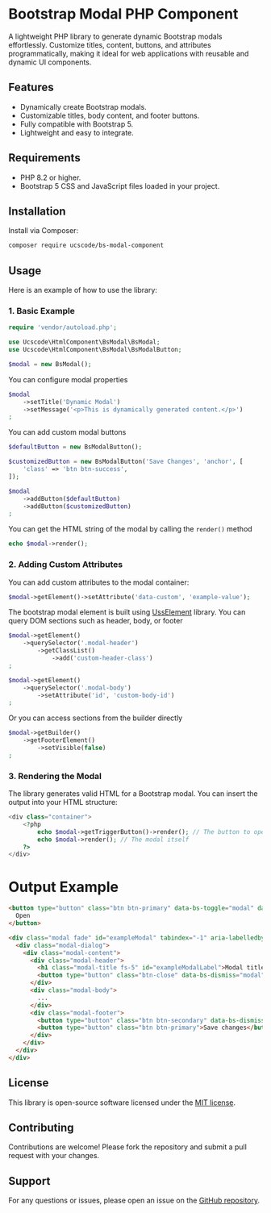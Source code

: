 # Bootstrap Modal PHP Component

A lightweight PHP library to generate dynamic Bootstrap modals effortlessly. Customize titles, content, buttons, and attributes programmatically, making it ideal for web applications with reusable and dynamic UI components.

## Features
- Dynamically create Bootstrap modals.
- Customizable titles, body content, and footer buttons.
- Fully compatible with Bootstrap 5.
- Lightweight and easy to integrate.

## Requirements
- PHP 8.2 or higher.
- Bootstrap 5 CSS and JavaScript files loaded in your project.

## Installation

Install via Composer:

```bash
composer require ucscode/bs-modal-component
```

## Usage

Here is an example of how to use the library:

### 1. Basic Example

```php
require 'vendor/autoload.php';

use Ucscode\HtmlComponent\BsModal\BsModal;
use Ucscode\HtmlComponent\BsModal\BsModalButton;

$modal = new BsModal();
```

You can configure modal properties

```php
$modal
    ->setTitle('Dynamic Modal')
    ->setMessage('<p>This is dynamically generated content.</p>')
;
```

You can add custom modal buttons

```php
$defaultButton = new BsModalButton();

$customizedButton = new BsModalButton('Save Changes', 'anchor', [
    'class' => 'btn btn-success',
]);

$modal
    ->addButton($defaultButton)
    ->addButton($customizedButton)
;
```

You can get the HTML string of the modal by calling the `render()` method

```php
echo $modal->render();
```

### 2. Adding Custom Attributes

You can add custom attributes to the modal container:

```php
$modal->getElement()->setAttribute('data-custom', 'example-value');
```

The bootstrap modal element is built using [UssElement](https://github.com/ucscode/uss-element) library. You can query DOM sections such as header, body, or footer


```php
$modal->getElement()
    ->querySelector('.modal-header')
        ->getClassList()
            ->add('custom-header-class')
;
```

```php
$modal->getElement()
    ->querySelector('.modal-body')
        ->setAttribute('id', 'custom-body-id')
;
```

Or you can access sections from the builder directly

```php
$modal->getBuilder()
    ->getFooterElement()
        ->setVisible(false)
;
```

### 3. Rendering the Modal

The library generates valid HTML for a Bootstrap modal. You can insert the output into your HTML structure:

```php
<div class="container">
    <?php 
        echo $modal->getTriggerButton()->render(); // The button to open the modal
        echo $modal->render(); // The modal itself
    ?>
</div>
```

# Output Example

```html
<button type="button" class="btn btn-primary" data-bs-toggle="modal" data-bs-target="#exampleModal">
  Open
</button>

<div class="modal fade" id="exampleModal" tabindex="-1" aria-labelledby="exampleModalLabel" aria-hidden="true">
  <div class="modal-dialog">
    <div class="modal-content">
      <div class="modal-header">
        <h1 class="modal-title fs-5" id="exampleModalLabel">Modal title</h1>
        <button type="button" class="btn-close" data-bs-dismiss="modal" aria-label="Close"></button>
      </div>
      <div class="modal-body">
        ...
      </div>
      <div class="modal-footer">
        <button type="button" class="btn btn-secondary" data-bs-dismiss="modal">Close</button>
        <button type="button" class="btn btn-primary">Save changes</button>
      </div>
    </div>
  </div>
</div>
```
## License

This library is open-source software licensed under the [MIT license](LICENSE).

## Contributing

Contributions are welcome! Please fork the repository and submit a pull request with your changes.

## Support

For any questions or issues, please open an issue on the [GitHub repository](https://github.com/your-vendor-name/bootstrap-modal-generator).


